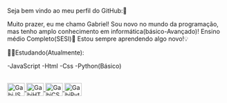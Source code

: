 Seja bem vindo ao meu perfil do GitHub:🥰

Muito prazer, eu me chamo Gabriel!
Sou novo no mundo da programação, 
mas tenho amplo conhecimento em informática(básico-Avançado)!
Ensino médio Completo(SESI)🏫
Estou sempre aprendendo algo novo!💡

🧑‍💻Estudando(Atualmente):

-JavaScript
-Html 
-Css
-Python(Básico)
<a href="https://cdn.jsdelivr.net/gh/devicons/devicon@v2.15.1/devicon.min.css">
          
          
<div style="display: inline_block"><br>
 <img align="center" alt="GabiJS" height="30" width="40" src="https://raw.githubusercontent.com/devicons/master/icons/javascript/javascript-plain.svg" />
 <img align="center" alt="GabiHTML5" height="30" width="40" src="https://raw.githubusercontent.com/devicons/master/icons/html5/html5-original.svg" />
 <img align="center" alt="GabiCSS3" height="30" width="40" src="https://raw.githubusercontent.com/devicons/master/icons/css3/css3-original.svg" />
 <img align="center" alt="GabiPython" height="30" width="40" src="https://raw.githubusercontent.com/devicons/master/icons/python/python-original.svg" />
          
</div>
